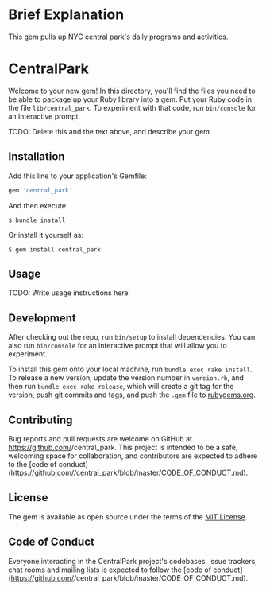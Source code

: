 # Brief Explanation

This gem pulls up NYC central park's daily programs and activities.


# CentralPark

Welcome to your new gem! In this directory, you'll find the files you need to be able to package up your Ruby library into a gem. Put your Ruby code in the file `lib/central_park`. To experiment with that code, run `bin/console` for an interactive prompt.

TODO: Delete this and the text above, and describe your gem

## Installation

Add this line to your application's Gemfile:

```ruby
gem 'central_park'
```

And then execute:

    $ bundle install

Or install it yourself as:

    $ gem install central_park

## Usage

TODO: Write usage instructions here

## Development

After checking out the repo, run `bin/setup` to install dependencies. You can also run `bin/console` for an interactive prompt that will allow you to experiment.

To install this gem onto your local machine, run `bundle exec rake install`. To release a new version, update the version number in `version.rb`, and then run `bundle exec rake release`, which will create a git tag for the version, push git commits and tags, and push the `.gem` file to [rubygems.org](https://rubygems.org).

## Contributing

Bug reports and pull requests are welcome on GitHub at https://github.com/<github username>/central_park. This project is intended to be a safe, welcoming space for collaboration, and contributors are expected to adhere to the [code of conduct](https://github.com/<github username>/central_park/blob/master/CODE_OF_CONDUCT.md).


## License

The gem is available as open source under the terms of the [MIT License](https://opensource.org/licenses/MIT).

## Code of Conduct

Everyone interacting in the CentralPark project's codebases, issue trackers, chat rooms and mailing lists is expected to follow the [code of conduct](https://github.com/<github username>/central_park/blob/master/CODE_OF_CONDUCT.md).

